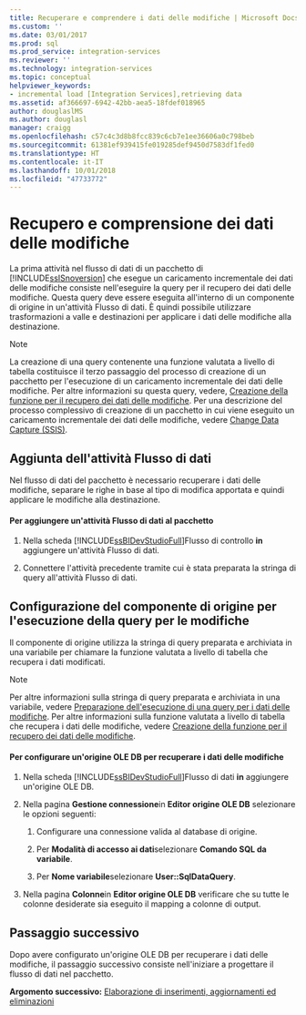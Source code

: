 ```yaml
---
title: Recuperare e comprendere i dati delle modifiche | Microsoft Docs
ms.custom: ''
ms.date: 03/01/2017
ms.prod: sql
ms.prod_service: integration-services
ms.reviewer: ''
ms.technology: integration-services
ms.topic: conceptual
helpviewer_keywords:
- incremental load [Integration Services],retrieving data
ms.assetid: af366697-6942-42bb-aea5-18fdef018965
author: douglaslMS
ms.author: douglasl
manager: craigg
ms.openlocfilehash: c57c4c3d8b8fcc839c6cb7e1ee36606a0c798beb
ms.sourcegitcommit: 61381ef939415fe019285def9450d7583df1fed0
ms.translationtype: HT
ms.contentlocale: it-IT
ms.lasthandoff: 10/01/2018
ms.locfileid: "47733772"
---
```

# <a name="retrieve-and-understand-the-change-data"></a>Recupero e comprensione dei dati delle modifiche
  La prima attività nel flusso di dati di un pacchetto di [!INCLUDE[ssISnoversion](../../includes/ssisnoversion-md.md)] che esegue un caricamento incrementale dei dati delle modifiche consiste nell'eseguire la query per il recupero dei dati delle modifiche. Questa query deve essere eseguita all'interno di un componente di origine in un'attività Flusso di dati. È quindi possibile utilizzare trasformazioni a valle e destinazioni per applicare i dati delle modifiche alla destinazione.  
  
> [!NOTE]  
>  La creazione di una query contenente una funzione valutata a livello di tabella costituisce il terzo passaggio del processo di creazione di un pacchetto per l'esecuzione di un caricamento incrementale dei dati delle modifiche. Per altre informazioni su questa query, vedere, [Creazione della funzione per il recupero dei dati delle modifiche](../../integration-services/change-data-capture/create-the-function-to-retrieve-the-change-data.md). Per una descrizione del processo complessivo di creazione di un pacchetto in cui viene eseguito un caricamento incrementale dei dati delle modifiche, vedere [Change Data Capture &#40;SSIS&#41;](../../integration-services/change-data-capture/change-data-capture-ssis.md).  
  
## <a name="adding-the-data-flow-task"></a>Aggiunta dell'attività Flusso di dati  
 Nel flusso di dati del pacchetto è necessario recuperare i dati delle modifiche, separare le righe in base al tipo di modifica apportata e quindi applicare le modifiche alla destinazione.  
  
#### <a name="to-add-a-data-flow-task-to-the-package"></a>Per aggiungere un'attività Flusso di dati al pacchetto  
  
1.  Nella scheda [!INCLUDE[ssBIDevStudioFull](../../includes/ssbidevstudiofull-md.md)]Flusso di controllo **in** aggiungere un'attività Flusso di dati.  
  
2.  Connettere l'attività precedente tramite cui è stata preparata la stringa di query all'attività Flusso di dati.  
  
## <a name="configuring-the-source-component-to-query-for-changes"></a>Configurazione del componente di origine per l'esecuzione della query per le modifiche  
 Il componente di origine utilizza la stringa di query preparata e archiviata in una variabile per chiamare la funzione valutata a livello di tabella che recupera i dati modificati.  
  
> [!NOTE]  
>  Per altre informazioni sulla stringa di query preparata e archiviata in una variabile, vedere [Preparazione dell'esecuzione di una query per i dati delle modifiche](../../integration-services/change-data-capture/prepare-to-query-for-the-change-data.md). Per altre informazioni sulla funzione valutata a livello di tabella che recupera i dati delle modifiche, vedere [Creazione della funzione per il recupero dei dati delle modifiche](../../integration-services/change-data-capture/create-the-function-to-retrieve-the-change-data.md).  
  
#### <a name="to-configure-an-ole-db-source-to-retrieve-the-change-data"></a>Per configurare un'origine OLE DB per recuperare i dati delle modifiche  
  
1.  Nella scheda [!INCLUDE[ssBIDevStudioFull](../../includes/ssbidevstudiofull-md.md)]Flusso di dati **in** aggiungere un'origine OLE DB.  
  
2.  Nella pagina **Gestione connessione**in **Editor origine OLE DB** selezionare le opzioni seguenti:  
  
    1.  Configurare una connessione valida al database di origine.  
  
    2.  Per **Modalità di accesso ai dati**selezionare **Comando SQL da variabile**.  
  
    3.  Per **Nome variabile**selezionare **User::SqlDataQuery**.  
  
3.  Nella pagina **Colonne**in **Editor origine OLE DB** verificare che su tutte le colonne desiderate sia eseguito il mapping a colonne di output.  
  
## <a name="next-step"></a>Passaggio successivo  
 Dopo avere configurato un'origine OLE DB per recuperare i dati delle modifiche, il passaggio successivo consiste nell'iniziare a progettare il flusso di dati nel pacchetto.  
  
 **Argomento successivo:** [Elaborazione di inserimenti, aggiornamenti ed eliminazioni](../../integration-services/change-data-capture/process-inserts-updates-and-deletes.md)  
  
  
